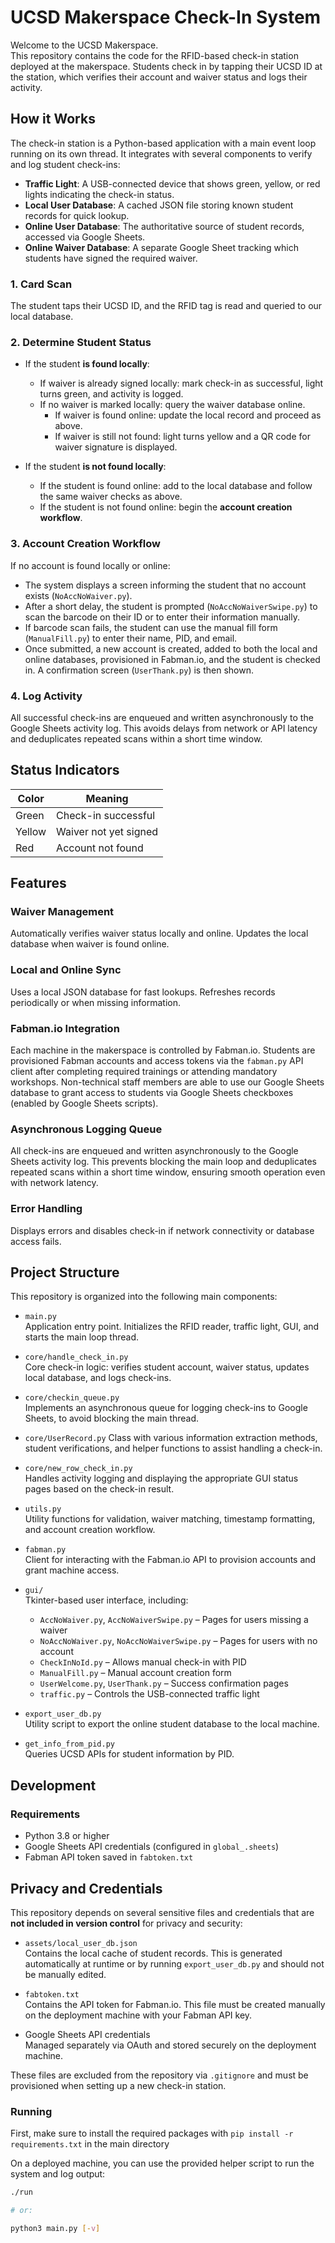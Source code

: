 # UCSD Makerspace Check-In System

Welcome to the UCSD Makerspace.  
This repository contains the code for the RFID-based check-in station deployed at the makerspace. Students check in by tapping their UCSD ID at the station, which verifies their account and waiver status and logs their activity.

## How it Works

The check-in station is a Python-based application with a main event loop running on its own thread. It integrates with several components to verify and log student check-ins:

- **Traffic Light**: A USB-connected device that shows green, yellow, or red lights indicating the check-in status.
- **Local User Database**: A cached JSON file storing known student records for quick lookup.
- **Online User Database**: The authoritative source of student records, accessed via Google Sheets.
- **Online Waiver Database**: A separate Google Sheet tracking which students have signed the required waiver.

### 1. Card Scan
The student taps their UCSD ID, and the RFID tag is read and queried to our local database.

### 2. Determine Student Status
- If the student **is found locally**:
  - If waiver is already signed locally: mark check-in as successful, light turns green, and activity is logged.
  - If no waiver is marked locally: query the waiver database online.
    - If waiver is found online: update the local record and proceed as above.
    - If waiver is still not found: light turns yellow and a QR code for waiver signature is displayed.
  
- If the student **is not found locally**:
  - If the student is found online: add to the local database and follow the same waiver checks as above.
  - If the student is not found online: begin the **account creation workflow**.

### 3. Account Creation Workflow
If no account is found locally or online:
- The system displays a screen informing the student that no account exists (`NoAccNoWaiver.py`).
- After a short delay, the student is prompted (`NoAccNoWaiverSwipe.py`) to scan the barcode on their ID or to enter their information manually.
- If barcode scan fails, the student can use the manual fill form (`ManualFill.py`) to enter their name, PID, and email.
- Once submitted, a new account is created, added to both the local and online databases, provisioned in Fabman.io, and the student is checked in. A confirmation screen (`UserThank.py`) is then shown.

### 4. Log Activity
All successful check-ins are enqueued and written asynchronously to the Google Sheets activity log. This avoids delays from network or API latency and deduplicates repeated scans within a short time window.

## Status Indicators

| Color  | Meaning                   |
|--------|---------------------------|
| Green  | Check-in successful       |
| Yellow | Waiver not yet signed     |
| Red    | Account not found         |

## Features

### Waiver Management
Automatically verifies waiver status locally and online. Updates the local database when waiver is found online.

### Local and Online Sync
Uses a local JSON database for fast lookups. Refreshes records periodically or when missing information.

### Fabman.io Integration
Each machine in the makerspace is controlled by Fabman.io. Students are provisioned Fabman accounts and access tokens via the `fabman.py` API client after completing required trainings or attending mandatory workshops. Non-technical staff members are able to use our Google Sheets database to grant access to students via Google Sheets checkboxes (enabled by Google Sheets scripts).

### Asynchronous Logging Queue
All check-ins are enqueued and written asynchronously to the Google Sheets activity log. This prevents blocking the main loop and deduplicates repeated scans within a short time window, ensuring smooth operation even with network latency.

### Error Handling
Displays errors and disables check-in if network connectivity or database access fails.

## Project Structure

This repository is organized into the following main components:

- `main.py`  
  Application entry point. Initializes the RFID reader, traffic light, GUI, and starts the main loop thread.

- `core/handle_check_in.py`  
  Core check-in logic: verifies student account, waiver status, updates local database, and logs check-ins.

- `core/checkin_queue.py`  
  Implements an asynchronous queue for logging check-ins to Google Sheets, to avoid blocking the main thread.

- `core/UserRecord.py`
  Class with various information extraction methods, student verifications, and helper functions to assist handling a check-in.

- `core/new_row_check_in.py`  
  Handles activity logging and displaying the appropriate GUI status pages based on the check-in result.

- `utils.py`  
  Utility functions for validation, waiver matching, timestamp formatting, and account creation workflow.

- `fabman.py`  
  Client for interacting with the Fabman.io API to provision accounts and grant machine access.

- `gui/`  
  Tkinter-based user interface, including:
  - `AccNoWaiver.py`, `AccNoWaiverSwipe.py` – Pages for users missing a waiver
  - `NoAccNoWaiver.py`, `NoAccNoWaiverSwipe.py` – Pages for users with no account
  - `CheckInNoId.py` – Allows manual check-in with PID
  - `ManualFill.py` – Manual account creation form
  - `UserWelcome.py`, `UserThank.py` – Success confirmation pages
  - `traffic.py` – Controls the USB-connected traffic light

- `export_user_db.py`  
  Utility script to export the online student database to the local machine.

- `get_info_from_pid.py`  
  Queries UCSD APIs for student information by PID.

## Development

### Requirements
- Python 3.8 or higher
- Google Sheets API credentials (configured in `global_.sheets`)
- Fabman API token saved in `fabtoken.txt`

## Privacy and Credentials

This repository depends on several sensitive files and credentials that are **not included in version control** for privacy and security:

- `assets/local_user_db.json`  
  Contains the local cache of student records. This is generated automatically at runtime or by running `export_user_db.py` and should not be manually edited.

- `fabtoken.txt`  
  Contains the API token for Fabman.io. This file must be created manually on the deployment machine with your Fabman API key.

- Google Sheets API credentials  
  Managed separately via OAuth and stored securely on the deployment machine.

These files are excluded from the repository via `.gitignore` and must be provisioned when setting up a new check-in station.

### Running
First, make sure to install the required packages with `pip install -r requirements.txt` in the main directory

On a deployed machine, you can use the provided helper script to run the system and log output:

```bash
./run

# or:

python3 main.py [-v]